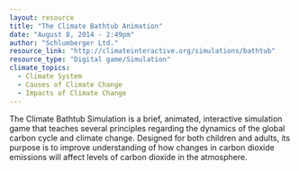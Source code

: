 ```yaml
---
layout: resource
title: "The Climate Bathtub Animation"
date: "August 8, 2014 - 2:49pm"
author: "Schlumberger Ltd."
resource_link: "http://climateinteractive.org/simulations/bathtub"
resource_type: "Digital game/Simulation"
climate_topics:
  - Climate System
  - Causes of Climate Change
  - Impacts of Climate Change
---
```


The Climate Bathtub Simulation is a brief, animated, interactive simulation game that teaches several principles regarding the dynamics of the global carbon cycle and climate change. Designed for both children and adults, its purpose is to improve understanding of how changes in carbon dioxide emissions will affect levels of carbon dioxide in the atmosphere.
